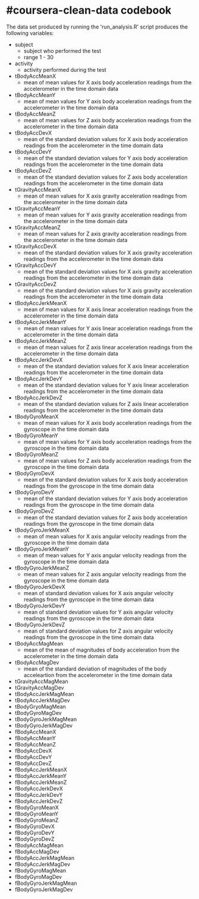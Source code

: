 #coursera-clean-data codebook
=============================

The data set produced by running the 'run_analysis.R' script produces the following variables:

* subject
    * subject who performed the test
    * range 1 - 30
* activity
    * activity performed during the test
* tBodyAccMeanX
    * mean of mean values for X axis body acceleration readings from the accelerometer in the time domain data
* tBodyAccMeanY
    * mean of mean values for Y axis body acceleration readings from the accelerometer in the time domain data
* tBodyAccMeanZ
    * mean of mean values for Z axis body acceleration readings from the accelerometer in the time domain data
* tBodyAccDevX
    * mean of the standard deviation values for X axis body acceleration readings from the accelerometer in the time domain data
* tBodyAccDevY
    * mean of the standard deviation values for Y axis body acceleration readings from the accelerometer in the time domain data
* tBodyAccDevZ
    * mean of the standard deviation values for Z axis body acceleration readings from the accelerometer in the time domain data
* tGravityAccMeanX 
    * mean of mean values for X axis gravity acceleration readings from the accelerometer in the time domain data
* tGravityAccMeanY
    * mean of mean values for Y axis gravity acceleration readings from the accelerometer in the time domain data
* tGravityAccMeanZ
    * mean of mean values for Z axis gravity acceleration readings from the accelerometer in the time domain data
* tGravityAccDevX
    * mean of the standard deviation values for X axis gravity acceleration readings from the accelerometer in the time domain data
* tGravityAccDevY
    * mean of the standard deviation values for X axis gravity acceleration readings from the accelerometer in the time domain data
* tGravityAccDevZ 
    * mean of the standard deviation values for X axis gravity acceleration readings from the accelerometer in the time domain data
* tBodyAccJerkMeanX
    * mean of mean values for X axis linear acceleration readings from the accelerometer in the time domain data
* tBodyAccJerkMeanY 
    * mean of mean values for Y axis linear acceleration readings from the accelerometer in the time domain data
* tBodyAccJerkMeanZ
    *  mean of mean values for Z axis linear acceleration readings from the accelerometer in the time domain data
* tBodyAccJerkDevX 
    * mean of the standard deviation values for X axis linear acceleration readings from the accelerometer in the time domain data
* tBodyAccJerkDevY 
    * mean of the standard deviation values for Y axis linear acceleration readings from the accelerometer in the time domain data
* tBodyAccJerkDevZ
    * mean of the standard deviation values for Z axis linear acceleration readings from the accelerometer in the time domain data
* tBodyGyroMeanX
    * mean of mean values for X axis body acceleration readings from the gyroscope in the time domain data 
* tBodyGyroMeanY
    * mean of mean values for Y axis body acceleration readings from the gyroscope in the time domain data
* tBodyGyroMeanZ
    * mean of mean values for Z axis body acceleration readings from the gyroscope in the time domain data 
* tBodyGyroDevX
    * mean of the standard deviation values for X axis body acceleration readings from the gyroscope in the time domain data
* tBodyGyroDevY
    * mean of the standard deviation values for Y axis body acceleration readings from the gyroscope in the time domain data
* tBodyGyroDevZ
    * mean of the standard deviation values for Z axis body acceleration readings from the gyroscope in the time domain data 
* tBodyGyroJerkMeanX
    * mean of mean values for X axis angular velocity readings from the gyroscope in the time domain data
* tBodyGyroJerkMeanY
    * mean of mean values for Y axis angular velocity readings from the gyroscope in the time domain data
* tBodyGyroJerkMeanZ
    * mean of mean values for Z axis angular velocity readings from the gyroscope in the time domain data
* tBodyGyroJerkDevX
    * mean of standard deviation values for X axis angular velocity readings from the gyroscope in the time domain data 
* tBodyGyroJerkDevY
    * mean of standard deviation values for Y axis angular velocity readings from the gyroscope in the time domain data 
* tBodyGyroJerkDevZ
    * mean of standard deviation values for Z axis angular velocity readings from the gyroscope in the time domain data 
* tBodyAccMagMean
    * mean of the mean of magnitudes of body acceleration from the accelerometer in the time domain data 
* tBodyAccMagDev
    * mean of the standard deviation of magnitudes of the body acceleartion from the accelerometer in the time domain data  
* tGravityAccMagMean
* tGravityAccMagDev
* tBodyAccJerkMagMean
* tBodyAccJerkMagDev
* tBodyGryoMagMean
* tBodyGyroMagDev
* tBodyGyroJerkMagMean
* tBodyGyroJerkMagDev
* fBodyAccMeanX
* fBodyAccMeanY
* fBodyAccMeanZ
* fBodyAccDevX
* fBodyAccDevY
* fBodyAccDevZ
* fBodyAccJerkMeanX
* fBodyAccJerkMeanY
* fBodyAccJerkMeanZ
* fBodyAccJerkDevX
* fBodyAccJerkDevY
* fBodyAccJerkDevZ
* fBodyGyroMeanX
* fBodyGyroMeanY
* fBodyGyroMeanZ
* fBodyGyroDevX
* fBodyGyroDevY
* fBodyGyroDevZ
* fBodyAccMagMean
* fBodyAccMagDev
* fBodyAccJerkMagMean
* fBodyAccJerkMagDev
* fBodyGyroMagMean
* fBodyGyroMagDev
* fBodyGyroJerkMagMean
* fBodyGyroJerkMagDev


